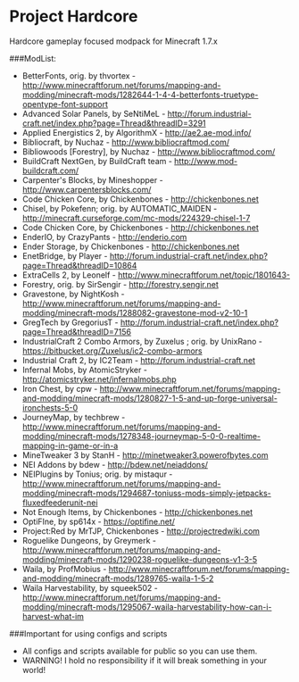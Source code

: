 Project Hardcore
================
Hardcore gameplay focused modpack for Minecraft 1.7.x


###ModList:
* BetterFonts, orig. by thvortex - http://www.minecraftforum.net/forums/mapping-and-modding/minecraft-mods/1282644-1-4-4-betterfonts-truetype-opentype-font-support
* Advanced Solar Panels, by SeNtiMeL - http://forum.industrial-craft.net/index.php?page=Thread&threadID=3291
* Applied Energistics 2, by AlgorithmX - http://ae2.ae-mod.info/
* Bibliocraft, by Nuchaz - http://www.bibliocraftmod.com/
* Bibliowoods [Forestry], by Nuchaz - http://www.bibliocraftmod.com/
* BuildCraft NextGen, by BuildCraft team - http://www.mod-buildcraft.com/
* Carpenter's Blocks, by Mineshopper - http://www.carpentersblocks.com/
* Code Chicken Core, by Chickenbones - http://chickenbones.net
* Chisel, by Pokefenn; orig. by AUTOMATIC_MAIDEN - http://minecraft.curseforge.com/mc-mods/224329-chisel-1-7
* Code Chicken Core, by Chickenbones - http://chickenbones.net
* EnderIO, by CrazyPants - http://enderio.com
* Ender Storage, by Chickenbones - http://chickenbones.net
* EnetBridge, by Player - http://forum.industrial-craft.net/index.php?page=Thread&threadID=10864
* ExtraCells 2, by Leonelf - http://www.minecraftforum.net/topic/1801643-
* Forestry, orig. by SirSengir - http://forestry.sengir.net
* Gravestone, by NightKosh - http://www.minecraftforum.net/forums/mapping-and-modding/minecraft-mods/1288082-gravestone-mod-v2-10-1
* GregTech by GregoriusT - http://forum.industrial-craft.net/index.php?page=Thread&threadID=7156
* IndustrialCraft 2 Combo Armors, by Zuxelus ; orig. by UnixRano - https://bitbucket.org/Zuxelus/ic2-combo-armors
* Industrial Craft 2, by IC2Team - http://forum.industrial-craft.net
* Infernal Mobs, by AtomicStryker - http://atomicstryker.net/infernalmobs.php
* Iron Chest, by cpw - http://www.minecraftforum.net/forums/mapping-and-modding/minecraft-mods/1280827-1-5-and-up-forge-universal-ironchests-5-0
* JourneyMap, by techbrew - http://www.minecraftforum.net/forums/mapping-and-modding/minecraft-mods/1278348-journeymap-5-0-0-realtime-mapping-in-game-or-in-a
* MineTweaker 3 by StanH - http://minetweaker3.powerofbytes.com
* NEI Addons by bdew - http://bdew.net/neiaddons/
* NEIPlugins by Tonius; orig. by mistaqur - http://www.minecraftforum.net/forums/mapping-and-modding/minecraft-mods/1294687-toniuss-mods-simply-jetpacks-fluxedfeederunit-nei
* Not Enough Items, by Chickenbones - http://chickenbones.net
* OptiFIne, by sp614x - https://optifine.net/
* Project:Red by MrTJP, Chickenbones - http://projectredwiki.com
* Roguelike Dungeons, by Greymerk - http://www.minecraftforum.net/forums/mapping-and-modding/minecraft-mods/1290238-roguelike-dungeons-v1-3-5
* Waila, by ProfMobius - http://www.minecraftforum.net/forums/mapping-and-modding/minecraft-mods/1289765-waila-1-5-2
* Waila Harvestability, by squeek502 - http://www.minecraftforum.net/forums/mapping-and-modding/minecraft-mods/1295067-waila-harvestability-how-can-i-harvest-what-im



###Important for using configs and scripts
* All configs and scripts available for public so you can use them.
* WARNING! I hold no responsibility if it will break something in your world!
